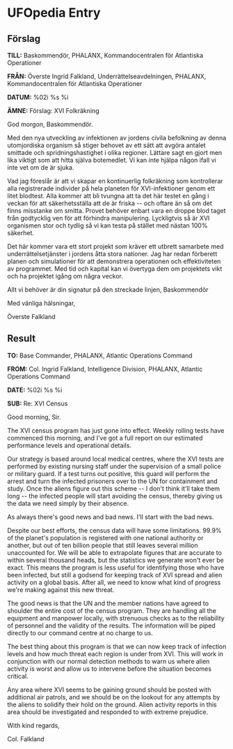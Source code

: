 # UFOpedia Entry

## Förslag

**TILL:** Baskommendör, PHALANX, Kommandocentralen för Atlantiska
Operationer

**FRÅN:** Överste Ingrid Falkland, Underrättelseavdelningen, PHALANX,
Kommandocentralen för Atlantiska Operationer

**DATUM:** %02i %s %i

**ÄMNE:** Förslag: XVI Folkräkning

God morgon, Baskommendör.

Med den nya utveckling av infektionen av jordens civila befolkning av
denna utomjordiska organism så stiger behovet av ett sätt att avgöra
antalet smittade och spridningshastighet i olika regioner. Lättare sagt
en gjort men lika viktigt som att hitta själva botemedlet. Vi kan inte
hjälpa någon ifall vi inte vet om de är sjuka.

Vad jag föreslår är att vi skapar en kontinuerlig folkräkning som
kontrollerar alla registrerade individer på hela planeten för
XVI-infektioner genom ett litet blodtest. Alla kommer att bli tvungna
att ta det här testet en gång i veckan för att säkerhetsställa att de är
friska -- och oftare än så om det finns misstanke om smitta. Provet
behöver enbart vara en droppe blod taget från godtycklig ven för att
förhindra manipulering. Lyckligtvis så är XVI organismen stor och tydlig
så vi kan testa på stället med nästan 100% säkerhet.

Det här kommer vara ett stort projekt som kräver ett utbrett samarbete
med underrättelsetjänster i jordens åtta stora nationer. Jag har redan
förberett planen och simulationer för att demonstrera operationen och
effektiviteten av programmet. Med tid och kapital kan vi övertyga dem om
projektets vikt och ha projektet igång om några veckor.

Allt vi behöver är din signatur på den streckade linjen, Baskommendör

Med vänliga hälsningar,

Överste Falkland

## Result

**TO:** Base Commander, PHALANX, Atlantic Operations Command

**FROM:** Col. Ingrid Falkland, Intelligence Division, PHALANX, Atlantic
Operations Command

**DATE:** %02i %s %i

**SUB:** Re: XVI Census

Good morning, Sir.

The XVI census program has just gone into effect. Weekly rolling tests
have commenced this morning, and I've got a full report on our estimated
performance levels and operational details.

Our strategy is based around local medical centres, where the XVI tests
are performed by existing nursing staff under the supervision of a small
police or military guard. If a test turns out positive, this guard will
perform the arrest and turn the infected prisoners over to the UN for
containment and study. Once the aliens figure out this scheme -- I don't
think it'll take them long -- the infected people will start avoiding
the census, thereby giving us the data we need simply by their absence.

As always there's good news and bad news. I'll start with the bad news.

Despite our best efforts, the census data will have some limitations.
99.9% of the planet's population is registered with one national
authority or another, but out of ten billion people that still leaves
several million unaccounted for. We will be able to extrapolate figures
that are accurate to within several thousand heads, but the statistics
we generate won't ever be exact. This means the program is less useful
for identifying those who have been infected, but still a godsend for
keeping track of XVI spread and alien activity on a global basis. After
all, we need to know what kind of progress we're making against this new
threat.

The good news is that the UN and the member nations have agreed to
shoulder the entire cost of the census program. They are handling all
the equipment and manpower locally, with strenuous checks as to the
reliability of personnel and the validity of the results. The
information will be piped directly to our command centre at no charge to
us.

The best thing about this program is that we can now keep track of
infection levels and how much threat each region is under from XVI. This
will work in conjunction with our normal detection methods to warn us
where alien activity is worst and allow us to intervene before the
situation becomes critical.

Any area where XVI seems to be gaining ground should be posted with
additional air patrols, and we should be on the lookout for any attempts
by the aliens to solidify their hold on the ground. Alien activity
reports in this area should be investigated and responded to with
extreme prejudice.

With kind regards,

Col. Falkland